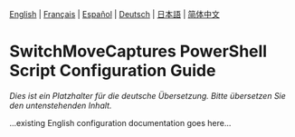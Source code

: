 
[English](../en/ScriptConfiguration.md) | [Français](../fr/ScriptConfiguration.md) | [Español](../es/ScriptConfiguration.md) | [Deutsch](../de/ScriptConfiguration.md) | [日本語](../ja/ScriptConfiguration.md) | [简体中文](../zh/ScriptConfiguration.md)

# SwitchMoveCaptures PowerShell Script Configuration Guide

*Dies ist ein Platzhalter für die deutsche Übersetzung. Bitte übersetzen Sie den untenstehenden Inhalt.*

...existing English configuration documentation goes here...
